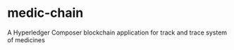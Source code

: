 # medic-chain

A Hyperledger Composer blockchain application for track and trace system of medicines
